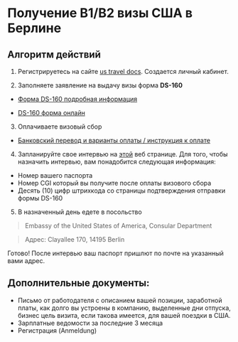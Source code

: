 # Получение B1/B2 визы США в Берлине

## Алгоритм действий
1. Регистрируетесь на сайте [us travel docs](http://ustraveldocs.com/de/de-niv-typeb1b2.asp).
Создается личный кабинет.

2. Заполняете заявление на выдачу визы форма **DS-160**

- [Форма DS-160 подробная информация](http://ustraveldocs.com/de/de-niv-ds160info.asp)

- [DS-160 форма онлайн](https://ceac.state.gov/genniv/)

3. Оплачиваете визовый сбор
- [Банковский перевод и варианты оплаты / инструкция к оплате](http://ustraveldocs.com/de/de-niv-paymentinfo.asp)

4. Запланируйте свое интервью на [этой](https://cgifederal.secure.force.com/?language=English&country=Germany) веб странице. Для того, чтобы назначить интервью, вам понадобится следующая информация:

- Номер вашего паспорта
- Номер CGI который вы получите после оплаты визового сбора
- Десять (10) цифр штрихкода со страницы подтверждения отправки формы DS-160

5. В назначенный день едете в посольство

> Embassy of the United States of America, Consular Department

> Адрес: Clayallee 170, 14195 Berlin

Готово! После интервью ваш паспорт пришлют по почте на указанный вами адрес.

## Дополнительные документы:

- Письмо от работодателя с описанием вашей позиции, заработной платы, как долго вы устроены в компанию, выделенные дни отпуска, бизнес цель визита, если такова имеется, для вашей поездки в США.
- Зарплатные ведомости за последние 3 месяца
- Регистрация (Anmeldung)